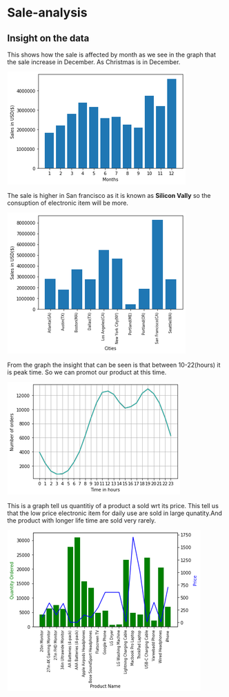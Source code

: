 # Sale-analysis
## Insight on the data
This shows how the sale is affected by month as we see in the graph that the sale increase in December. As Christmas is in December.

![](https://github.com/bhanu479/Sale-analysis/blob/main/SalesAnalysis/salepermonth.png)

The sale is higher in San francisco as it is known as **Silicon Vally** so the consuption of electronic item will be more.

![](https://github.com/bhanu479/Sale-analysis/blob/main/SalesAnalysis/salesincities.png)

From the graph the insight that can be seen is that between 10-22(hours) it is peak time. So we can promot our product at this time.

![](https://github.com/bhanu479/Sale-analysis/blob/main/SalesAnalysis/oderperhour.png)

This is a graph tell us quantitiy of a product a sold wrt its price. This tell us that the low price electronic item for daily use are sold in large qunatity.And the product with longer life time are sold very rarely.

![](https://github.com/bhanu479/Sale-analysis/blob/main/SalesAnalysis/product.png)


